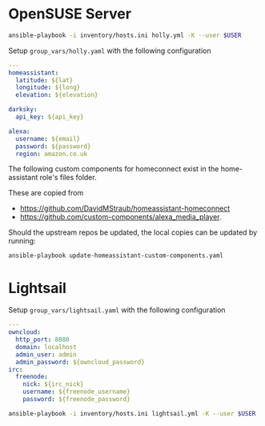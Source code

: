 # OpenSUSE Server

```sh
ansible-playbook -i inventory/hosts.ini holly.yml -K --user $USER
```

Setup `group_vars/holly.yaml` with the following configuration

```yaml
---
homeassistant:
  latitude: ${lat}
  longitude: ${long}
  elevation: ${elevation}

darksky:
  api_key: ${api_key}

alexa:
  username: ${email}
  password: ${password}
  region: amazon.co.uk
```

The following custom components for homeconnect exist in the home-assistant role's files folder. 

These are copied from
* https://github.com/DavidMStraub/homeassistant-homeconnect 
* https://github.com/custom-components/alexa_media_player. 

Should the upstream repos be updated, the local copies can be updated by running:

```sh
ansible-playbook update-homeassistant-custom-components.yaml
```

# Lightsail

Setup `group_vars/lightsail.yaml` with the following configuration

```yaml
---
owncloud:
  http_port: 8080
  domain: localhost
  admin_user: admin
  admin_password: ${owncloud_password}
irc:
  freenode:
    nick: ${irc_nick}
    username: ${freenode_username}
    password: ${freenode_password}
```

```sh
ansible-playbook -i inventory/hosts.ini lightsail.yml -K --user $USER
```